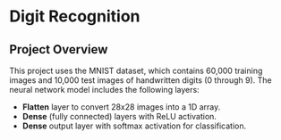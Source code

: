# Digit Recognition

## Project Overview
This project uses the MNIST dataset, which contains 60,000 training images and 10,000 test images of handwritten digits (0 through 9). The neural network model includes the following layers:
- **Flatten** layer to convert 28x28 images into a 1D array.
- **Dense** (fully connected) layers with ReLU activation.
- **Dense** output layer with softmax activation for classification.
